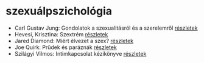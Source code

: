 # szexuálpszichológia

- Carl Gustav Jung: Gondolatok a szexualitásról és a szerelemről [részletek](_details/%7Bopf.creator%7D.md#id_770)
- Hevesi, Krisztina: Szextrém [részletek](_details/%7Bopf.creator%7D.md#id_986)
- Jared Diamond: Miért élvezet a szex? [részletek](_details/%7Bopf.creator%7D.md#id_908)
- Joe Quirk: Prűdek és paráznák [részletek](_details/%7Bopf.creator%7D.md#id_1524)
- Szilágyi Vilmos: Intimkapcsolat kézikönyve [részletek](_details/%7Bopf.creator%7D.md#id_1523)